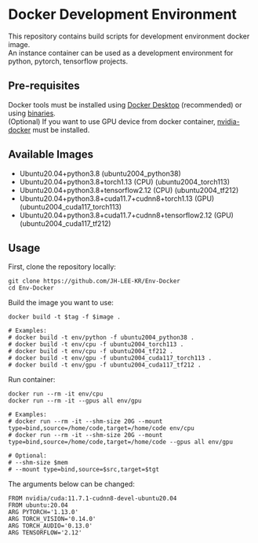 # Docker Development Environment
This repository contains build scripts for development environment docker image.
<br>
An instance container can be used as a development environment for python, pytorch, tensorflow projects.


## Pre-requisites
Docker tools must be installed using [Docker Desktop](https://www.docker.com/products/docker-desktop/) (recommended) or using [binaries](https://docs.docker.com/engine/install/binaries/).
<br>
(Optional) If you want to use GPU device from docker container, [nvidia-docker](https://docs.nvidia.com/datacenter/cloud-native/container-toolkit/latest/install-guide.html) must be installed.

## Available Images
- Ubuntu20.04+python3.8 (ubuntu2004_python38)
- Ubuntu20.04+python3.8+torch1.13 (CPU) (ubuntu2004_torch113)
- Ubuntu20.04+python3.8+tensorflow2.12 (CPU) (ubuntu2004_tf212)
- Ubuntu20.04+python3.8+cuda11.7+cudnn8+torch1.13 (GPU) (ubuntu2004_cuda117_torch113)
- Ubuntu20.04+python3.8+cuda11.7+cudnn8+tensorflow2.12 (GPU) (ubuntu2004_cuda117_tf212)


## Usage
First, clone the repository locally:
```
git clone https://github.com/JH-LEE-KR/Env-Docker
cd Env-Docker
```
Build the image you want to use:
```
docker build -t $tag -f $image .

# Examples:
# docker build -t env/python -f ubuntu2004_python38 .
# docker build -t env/cpu -f ubuntu2004_torch113 .
# docker build -t env/cpu -f ubuntu2004_tf212 .
# docker build -t env/gpu -f ubuntu2004_cuda117_torch113 .
# docker build -t env/gpu -f ubuntu2004_cuda117_tf212 .
```

Run container:
```
docker run --rm -it env/cpu
docker run --rm -it --gpus all env/gpu

# Examples:
# docker run --rm -it --shm-size 20G --mount type=bind,source=/home/code,target=/home/code env/cpu
# docker run --rm -it --shm-size 20G --mount type=bind,source=/home/code,target=/home/code --gpus all env/gpu

# Optional:
# --shm-size $mem
# --mount type=bind,source=$src,target=$tgt
```

The arguments below can be changed:
```
FROM nvidia/cuda:11.7.1-cudnn8-devel-ubuntu20.04
FROM ubuntu:20.04
ARG PYTORCH='1.13.0'
ARG TORCH_VISION='0.14.0'
ARG TORCH_AUDIO='0.13.0'
ARG TENSORFLOW='2.12'
```
